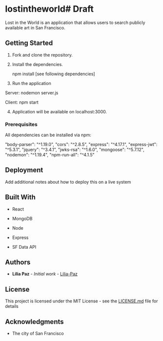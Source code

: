 # lostintheworld# Draft

Lost in the World is an application that allows users to search publicly available art in San Francisco. 


## Getting Started

1. Fork and clone the repository.

2. Install the dependencies.

   npm install [see following dependencies]

3. Run the application

Server: nodemon server.js

Client: npm start

4. Application will be available on localhost:3000.

### Prerequisites
All dependencies can be installed via npm:

  "body-parser": "^1.19.0",
    "cors": "^2.8.5",
    "express": "^4.17.1",
    "express-jwt": "^5.3.1",
    "jquery": "^3.4.1",
    "jwks-rsa": "^1.6.0",
    "mongoose": "^5.7.12",
    "nodemon": "^1.19.4",
    "npm-run-all": "^4.1.5"




## Deployment

Add additional notes about how to deploy this on a live system

## Built With

* React

* MongoDB

* Node

* Express

* SF Data API


## Authors

* **Lilia Paz** - *Initial work* - [Lilia-Paz](https://github.com/lilia-paz)

## License

This project is licensed under the MIT License - see the [LICENSE.md](LICENSE.md) file for details

## Acknowledgments

* The city of San Francisco 
